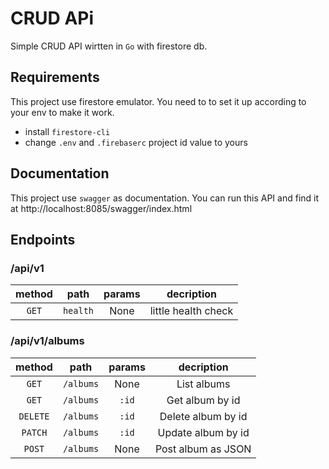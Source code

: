 # CRUD APi

Simple CRUD API wirtten in `Go` with firestore db.

## Requirements

This project use firestore emulator. You need to to set it up according to your env to make it work.
- install `firestore-cli`
- change `.env` and `.firebaserc` project id value to yours

## Documentation

This project use `swagger` as documentation. You can run this API and find it at http://localhost:8085/swagger/index.html

## Endpoints

### /api/v1

|**method**|**path**|**params**|**decription**|
|:--:|:--:|:--:|:--:|
|`GET`|`health`|None|little health check|

### /api/v1/albums
|**method**|**path**|**params**|**decription**|
|:--:|:--:|:--:|:--:|
|`GET`|`/albums`|None|List albums|
|`GET`|`/albums`|`:id`|Get album by id|
|`DELETE`|`/albums`|`:id`|Delete album by id|
|`PATCH`|`/albums`|`:id`|Update album by id|
|`POST`|`/albums`|None|Post album as JSON|

